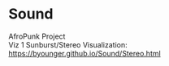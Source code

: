 # Sound
AfroPunk Project  
Viz 1 Sunburst/Stereo Visualization: https://byounger.github.io/Sound/Stereo.html
